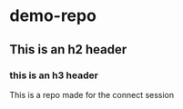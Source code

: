 # demo-repo
## This is an h2 header
### this is an h3 header
This is a repo made for the connect session
